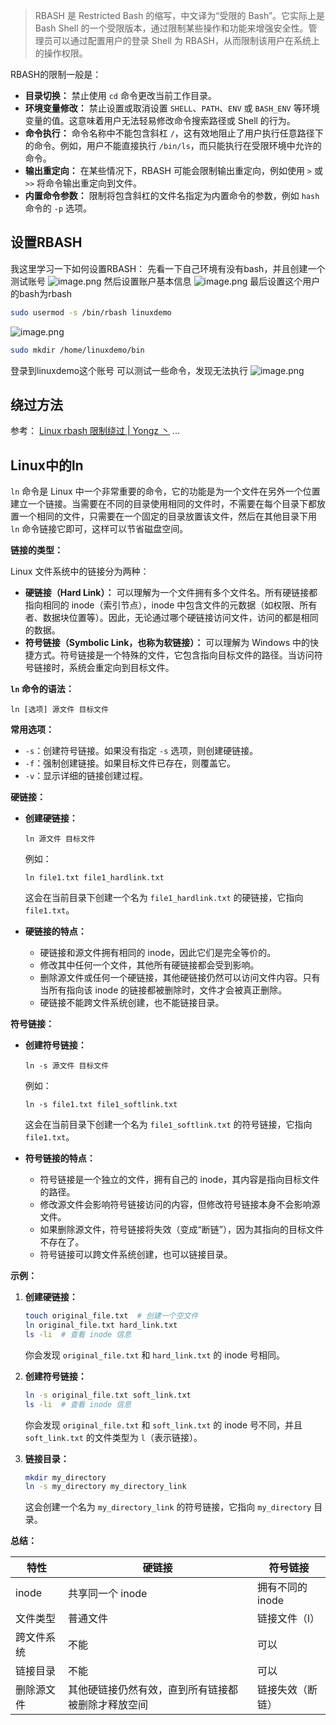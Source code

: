 >RBASH 是 Restricted Bash 的缩写，中文译为“受限的 Bash”。它实际上是 Bash Shell 的一个受限版本，通过限制某些操作和功能来增强安全性。管理员可以通过配置用户的登录 Shell 为 RBASH，从而限制该用户在系统上的操作权限。

RBASH的限制一般是：
- **目录切换：** 禁止使用 `cd` 命令更改当前工作目录。
- **环境变量修改：** 禁止设置或取消设置 `SHELL`、`PATH`、`ENV` 或 `BASH_ENV` 等环境变量的值。这意味着用户无法轻易修改命令搜索路径或 Shell 的行为。
- **命令执行：** 命令名称中不能包含斜杠 `/`，这有效地阻止了用户执行任意路径下的命令。例如，用户不能直接执行 `/bin/ls`，而只能执行在受限环境中允许的命令。
- **输出重定向：** 在某些情况下，RBASH 可能会限制输出重定向，例如使用 `>` 或 `>>` 将命令输出重定向到文件。
- **内置命令参数：** 限制将包含斜杠的文件名指定为内置命令的参数，例如 `hash` 命令的 `-p` 选项。

## 设置RBASH
我这里学习一下如何设置RBASH：
先看一下自己环境有没有bash，并且创建一个测试账号
![image.png](https://gitee.com/bx33661/image/raw/master/path/20250113121049.png)
然后设置账户基本信息
![image.png](https://gitee.com/bx33661/image/raw/master/path/20250113121257.png)
最后设置这个用户的bash为rbash
```bash
sudo usermod -s /bin/rbash linuxdemo
```
![image.png](https://gitee.com/bx33661/image/raw/master/path/20250113121513.png)
```bash
sudo mkdir /home/linuxdemo/bin
```

登录到linuxdemo这个账号
可以测试一些命令，发现无法执行
![image.png](https://gitee.com/bx33661/image/raw/master/path/20250113122302.png)


## 绕过方法
参考：
[Linux rbash 限制绕过 | Yongz 丶](https://www.yongz.fun/posts/49dbd3aa.html)
...

## Linux中的ln
`ln` 命令是 Linux 中一个非常重要的命令，它的功能是为一个文件在另外一个位置建立一个链接。当需要在不同的目录使用相同的文件时，不需要在每个目录下都放置一个相同的文件，只需要在一个固定的目录放置该文件，然后在其他目录下用 `ln` 命令链接它即可，这样可以节省磁盘空间。

**链接的类型：**

Linux 文件系统中的链接分为两种：

- **硬链接（Hard Link）：** 可以理解为一个文件拥有多个文件名。所有硬链接都指向相同的 inode（索引节点），inode 中包含文件的元数据（如权限、所有者、数据块位置等）。因此，无论通过哪个硬链接访问文件，访问的都是相同的数据。
- **符号链接（Symbolic Link，也称为软链接）：** 可以理解为 Windows 中的快捷方式。符号链接是一个特殊的文件，它包含指向目标文件的路径。当访问符号链接时，系统会重定向到目标文件。

**`ln` 命令的语法：**
```
ln [选项] 源文件 目标文件
```
**常用选项：**
- `-s`：创建符号链接。如果没有指定 `-s` 选项，则创建硬链接。
- `-f`：强制创建链接。如果目标文件已存在，则覆盖它。
- `-v`：显示详细的链接创建过程。

**硬链接：**

- **创建硬链接：**    
    ```
    ln 源文件 目标文件
    ```
    
    例如：
    ```
    ln file1.txt file1_hardlink.txt
    ```
    
    这会在当前目录下创建一个名为 `file1_hardlink.txt` 的硬链接，它指向 `file1.txt`。
    
- **硬链接的特点：**
    
    - 硬链接和源文件拥有相同的 inode，因此它们是完全等价的。
    - 修改其中任何一个文件，其他所有硬链接都会受到影响。
    - 删除源文件或任何一个硬链接，其他硬链接仍然可以访问文件内容。只有当所有指向该 inode 的链接都被删除时，文件才会被真正删除。
    - 硬链接不能跨文件系统创建，也不能链接目录。

**符号链接：**

- **创建符号链接：**
    ```
    ln -s 源文件 目标文件
    ```
    
    例如：    
    ```
    ln -s file1.txt file1_softlink.txt
    ```
    
    这会在当前目录下创建一个名为 `file1_softlink.txt` 的符号链接，它指向 `file1.txt`。
    
- **符号链接的特点：**
    
    - 符号链接是一个独立的文件，拥有自己的 inode，其内容是指向目标文件的路径。
    - 修改源文件会影响符号链接访问的内容，但修改符号链接本身不会影响源文件。
    - 如果删除源文件，符号链接将失效（变成“断链”），因为其指向的目标文件不存在了。
    - 符号链接可以跨文件系统创建，也可以链接目录。

**示例：**

1. **创建硬链接：**

    ```bash
    touch original_file.txt  # 创建一个空文件
    ln original_file.txt hard_link.txt
    ls -li  # 查看 inode 信息
    ```
    
    你会发现 `original_file.txt` 和 `hard_link.txt` 的 inode 号相同。
    
2. **创建符号链接：**
    
    ```bash
    ln -s original_file.txt soft_link.txt
    ls -li  # 查看 inode 信息
    ```
    
    你会发现 `original_file.txt` 和 `soft_link.txt` 的 inode 号不同，并且 `soft_link.txt` 的文件类型为 `l`（表示链接）。
    
3. **链接目录：**
    
    ```bash
    mkdir my_directory
    ln -s my_directory my_directory_link
    ```
    
    这会创建一个名为 `my_directory_link` 的符号链接，它指向 `my_directory` 目录。
    

**总结：**

| 特性    | 硬链接                       | 符号链接        |
| ----- | ------------------------- | ----------- |
| inode | 共享同一个 inode               | 拥有不同的 inode |
| 文件类型  | 普通文件                      | 链接文件（l）     |
| 跨文件系统 | 不能                        | 可以          |
| 链接目录  | 不能                        | 可以          |
| 删除源文件 | 其他硬链接仍然有效，直到所有链接都被删除才释放空间 | 链接失效（断链）    |
